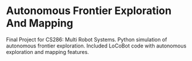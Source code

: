 # Autonomous Frontier Exploration And Mapping
Final Project for CS286: Multi Robot Systems. Python simulation of autonomous frontier exploration. Included LoCoBot code with autonomous exploration and mapping features.
